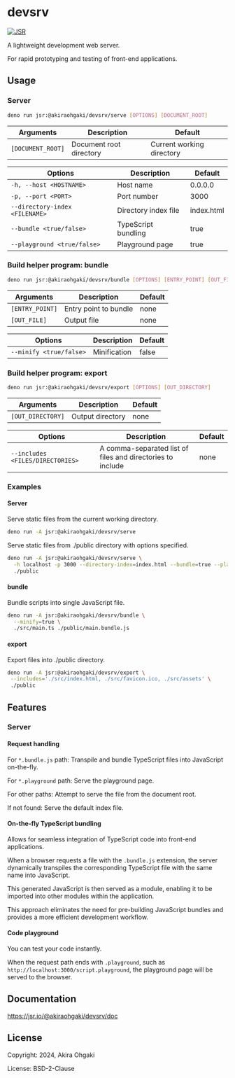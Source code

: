 # devsrv

[![JSR](https://jsr.io/badges/@akiraohgaki/devsrv)](https://jsr.io/@akiraohgaki/devsrv)

A lightweight development web server.

For rapid prototyping and testing of front-end applications.

## Usage

### Server

```sh
deno run jsr:@akiraohgaki/devsrv/serve [OPTIONS] [DOCUMENT_ROOT]
```

| Arguments         | Description             | Default                   |
| ----------------- | ----------------------- | ------------------------- |
| `[DOCUMENT_ROOT]` | Document root directory | Current working directory |

| Options                        | Description          | Default    |
| ------------------------------ | -------------------- | ---------- |
| `-h, --host <HOSTNAME>`        | Host name            | 0.0.0.0    |
| `-p, --port <PORT>`            | Port number          | 3000       |
| `--directory-index <FILENAME>` | Directory index file | index.html |
| `--bundle <true/false>`        | TypeScript bundling  | true       |
| `--playground <true/false>`    | Playground page      | true       |

### Build helper program: bundle

```sh
deno run jsr:@akiraohgaki/devsrv/bundle [OPTIONS] [ENTRY_POINT] [OUT_FILE]
```

| Arguments       | Description           | Default |
| --------------- | --------------------- | ------- |
| `[ENTRY_POINT]` | Entry point to bundle | none    |
| `[OUT_FILE]`    | Output file           | none    |

| Options                 | Description  | Default |
| ----------------------- | ------------ | ------- |
| `--minify <true/false>` | Minification | false   |

### Build helper program: export

```sh
deno run jsr:@akiraohgaki/devsrv/export [OPTIONS] [OUT_DIRECTORY]
```

| Arguments         | Description      | Default |
| ----------------- | ---------------- | ------- |
| `[OUT_DIRECTORY]` | Output directory | none    |

| Options                          | Description                                                | Default |
| -------------------------------- | ---------------------------------------------------------- | ------- |
| `--includes <FILES/DIRECTORIES>` | A comma-separated list of files and directories to include | none    |

### Examples

#### Server

Serve static files from the current working directory.

```sh
deno run -A jsr:@akiraohgaki/devsrv/serve
```

Serve static files from ./public directory with options specified.

```sh
deno run -A jsr:@akiraohgaki/devsrv/serve \
  -h localhost -p 3000 --directory-index=index.html --bundle=true --playground=true \
  ./public
```

#### bundle

Bundle scripts into single JavaScript file.

```sh
deno run -A jsr:@akiraohgaki/devsrv/bundle \
  --minify=true \
  ./src/main.ts ./public/main.bundle.js
```

#### export

Export files into ./public directory.

```sh
deno run -A jsr:@akiraohgaki/devsrv/export \
 --includes='./src/index.html, ./src/favicon.ico, ./src/assets' \
 ./public
```

## Features

### Server

#### Request handling

For `*.bundle.js` path: Transpile and bundle TypeScript files into JavaScript on-the-fly.

For `*.playground` path: Serve the playground page.

For other paths: Attempt to serve the file from the document root.

If not found: Serve the default index file.

#### On-the-fly TypeScript bundling

Allows for seamless integration of TypeScript code into front-end applications.

When a browser requests a file with the `.bundle.js` extension, the server dynamically transpiles the corresponding TypeScript file with the same name into JavaScript.

This generated JavaScript is then served as a module, enabling it to be imported into other modules within the application.

This approach eliminates the need for pre-building JavaScript bundles and provides a more efficient development workflow.

#### Code playground

You can test your code instantly.

When the request path ends with `.playground`, such as `http://localhost:3000/script.playground`, the playground page will be served to the browser.

## Documentation

https://jsr.io/@akiraohgaki/devsrv/doc

## License

Copyright: 2024, Akira Ohgaki

License: BSD-2-Clause
